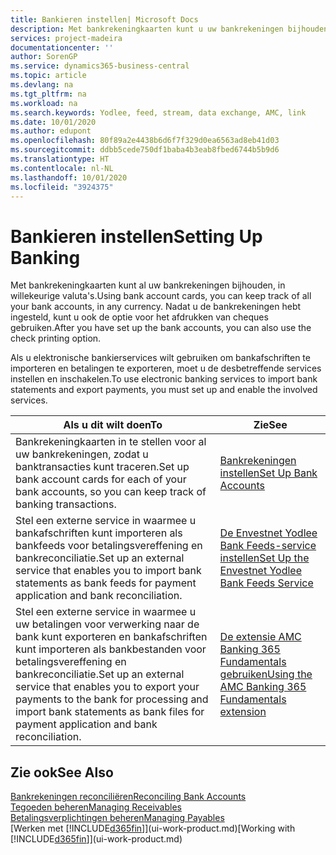 ```yaml
---
title: Bankieren instellen| Microsoft Docs
description: Met bankrekeningkaarten kunt u uw bankrekeningen bijhouden en bankfeeds instellen, zoals Yodlee, om gegevens uit te wisselen.
services: project-madeira
documentationcenter: ''
author: SorenGP
ms.service: dynamics365-business-central
ms.topic: article
ms.devlang: na
ms.tgt_pltfrm: na
ms.workload: na
ms.search.keywords: Yodlee, feed, stream, data exchange, AMC, link
ms.date: 10/01/2020
ms.author: edupont
ms.openlocfilehash: 80f89a2e4438b6d6f7f329d0ea6563ad8eb41d03
ms.sourcegitcommit: ddbb5cede750df1baba4b3eab8fbed6744b5b9d6
ms.translationtype: HT
ms.contentlocale: nl-NL
ms.lasthandoff: 10/01/2020
ms.locfileid: "3924375"
---
```

# <a name="setting-up-banking"></a><span data-ttu-id="1be38-103">Bankieren instellen</span><span class="sxs-lookup"><span data-stu-id="1be38-103">Setting Up Banking</span></span>
<span data-ttu-id="1be38-104">Met bankrekeningkaarten kunt al uw bankrekeningen bijhouden, in willekeurige valuta's.</span><span class="sxs-lookup"><span data-stu-id="1be38-104">Using bank account cards, you can keep track of all your bank accounts, in any currency.</span></span> <span data-ttu-id="1be38-105">Nadat u de bankrekeningen hebt ingesteld, kunt u ook de optie voor het afdrukken van cheques gebruiken.</span><span class="sxs-lookup"><span data-stu-id="1be38-105">After you have set up the bank accounts, you can also use the check printing option.</span></span>

<span data-ttu-id="1be38-106">Als u elektronische bankierservices wilt gebruiken om bankafschriften te importeren en betalingen te exporteren, moet u de desbetreffende services instellen en inschakelen.</span><span class="sxs-lookup"><span data-stu-id="1be38-106">To use electronic banking services to import bank statements and  export payments, you must set up and enable the involved services.</span></span>

| <span data-ttu-id="1be38-107">Als u dit wilt doen</span><span class="sxs-lookup"><span data-stu-id="1be38-107">To</span></span> | <span data-ttu-id="1be38-108">Zie</span><span class="sxs-lookup"><span data-stu-id="1be38-108">See</span></span> |
| --- | --- |
| <span data-ttu-id="1be38-109">Bankrekeningkaarten in te stellen voor al uw bankrekeningen, zodat u banktransacties kunt traceren.</span><span class="sxs-lookup"><span data-stu-id="1be38-109">Set up bank account cards for each of your bank accounts, so you can keep track of banking transactions.</span></span> |[<span data-ttu-id="1be38-110">Bankrekeningen instellen</span><span class="sxs-lookup"><span data-stu-id="1be38-110">Set Up Bank Accounts</span></span>](bank-how-setup-bank-accounts.md) |
| <span data-ttu-id="1be38-111">Stel een externe service in waarmee u bankafschriften kunt importeren als bankfeeds voor betalingsvereffening en bankreconciliatie.</span><span class="sxs-lookup"><span data-stu-id="1be38-111">Set up an external service that enables you to import bank statements as bank feeds for payment application and bank reconciliation.</span></span> |[<span data-ttu-id="1be38-112">De Envestnet Yodlee Bank Feeds-service instellen</span><span class="sxs-lookup"><span data-stu-id="1be38-112">Set Up the Envestnet Yodlee Bank Feeds Service</span></span>](bank-how-setup-bank-statement-service.md) |
| <span data-ttu-id="1be38-113">Stel een externe service in waarmee u uw betalingen voor verwerking naar de bank kunt exporteren en bankafschriften kunt importeren als bankbestanden voor betalingsvereffening en bankreconciliatie.</span><span class="sxs-lookup"><span data-stu-id="1be38-113">Set up an external service that enables you to export your payments to the bank for processing  and import bank statements as bank files for payment application and bank reconciliation.</span></span> |[<span data-ttu-id="1be38-114">De extensie AMC Banking 365 Fundamentals gebruiken</span><span class="sxs-lookup"><span data-stu-id="1be38-114">Using the AMC Banking 365 Fundamentals extension</span></span>](ui-extensions-amc-banking.md) |

## <a name="see-also"></a><span data-ttu-id="1be38-115">Zie ook</span><span class="sxs-lookup"><span data-stu-id="1be38-115">See Also</span></span>
[<span data-ttu-id="1be38-116">Bankrekeningen reconciliëren</span><span class="sxs-lookup"><span data-stu-id="1be38-116">Reconciling Bank Accounts</span></span>](bank-manage-bank-accounts.md)  
[<span data-ttu-id="1be38-117">Tegoeden beheren</span><span class="sxs-lookup"><span data-stu-id="1be38-117">Managing Receivables</span></span>](receivables-manage-receivables.md)  
[<span data-ttu-id="1be38-118">Betalingsverplichtingen beheren</span><span class="sxs-lookup"><span data-stu-id="1be38-118">Managing Payables</span></span>](payables-manage-payables.md)  
<span data-ttu-id="1be38-119">[Werken met [!INCLUDE[d365fin](includes/d365fin_md.md)]](ui-work-product.md)</span><span class="sxs-lookup"><span data-stu-id="1be38-119">[Working with [!INCLUDE[d365fin](includes/d365fin_md.md)]](ui-work-product.md)</span></span>
